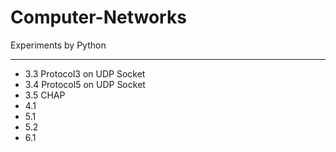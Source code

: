 # Computer-Networks
 Experiments by Python
***
- 3.3 Protocol3 on UDP Socket
- 3.4 Protocol5 on UDP Socket
- 3.5 CHAP
- 4.1
- 5.1
- 5.2
- 6.1
